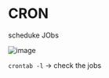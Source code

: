 # CRON

scheduke JObs

![image](https://github.com/user-attachments/assets/c9800cd2-76d8-4a28-97b3-a362ad29a6ec)



```crontab -l``` -> check the jobs
